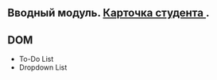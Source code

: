 
## Вводный модуль. [ Карточка студента ](https://daryasokolova04.github.io/student_card/).

## DOM 
- To-Do List 
- Dropdown List 
